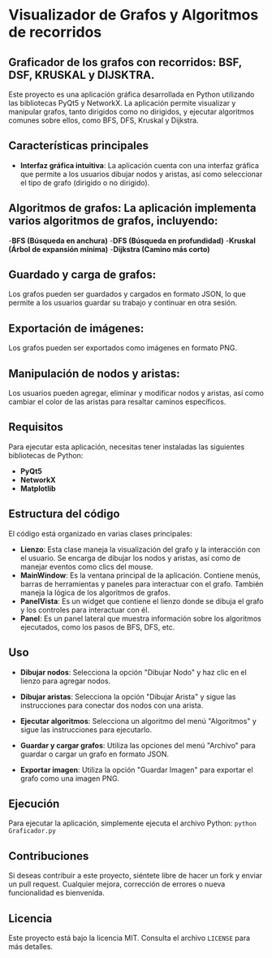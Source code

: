 # Visualizador de Grafos y Algoritmos de recorridos

## Graficador de los grafos con recorridos: BSF, DSF, KRUSKAL y DIJSKTRA.
Este proyecto es una aplicación gráfica desarrollada en Python utilizando las bibliotecas PyQt5 y NetworkX. La aplicación permite visualizar y manipular grafos, tanto dirigidos como no dirigidos, y ejecutar algoritmos comunes sobre ellos, como BFS, DFS, Kruskal y Dijkstra.

## Características principales
- **Interfaz gráfica intuitiva**: La aplicación cuenta con una interfaz gráfica que permite a los usuarios dibujar nodos y aristas, así como seleccionar el tipo de grafo (dirigido o no dirigido).

## Algoritmos de grafos: La aplicación implementa varios algoritmos de grafos, incluyendo:
-**BFS (Búsqueda en anchura)**
-**DFS (Búsqueda en profundidad)**
-**Kruskal (Árbol de expansión mínima)**
-**Dijkstra (Camino más corto)**

## Guardado y carga de grafos:
 Los grafos pueden ser guardados y cargados en formato JSON, lo que permite a los usuarios guardar su trabajo y continuar en otra sesión.

## Exportación de imágenes: 
Los grafos pueden ser exportados como imágenes en formato PNG.

## Manipulación de nodos y aristas:
 Los usuarios pueden agregar, eliminar y modificar nodos y aristas, así como cambiar el color de las aristas para resaltar caminos específicos.

## Requisitos
Para ejecutar esta aplicación, necesitas tener instaladas las siguientes bibliotecas de Python:
- **PyQt5**
- **NetworkX**
- **Matplotlib**

## Estructura del código
El código está organizado en varias clases principales:

- **Lienzo**: Esta clase maneja la visualización del grafo y la interacción con el usuario. Se encarga de dibujar los nodos y aristas, así como de manejar eventos como clics del mouse.
- **MainWindow**: Es la ventana principal de la aplicación. Contiene menús, barras de herramientas y paneles para interactuar con el grafo. También maneja la lógica de los algoritmos de grafos.
- **PanelVista**: Es un widget que contiene el lienzo donde se dibuja el grafo y los controles para interactuar con él.
- **Panel**: Es un panel lateral que muestra información sobre los algoritmos ejecutados, como los pasos de BFS, DFS, etc.

## Uso
- **Dibujar nodos**: Selecciona la opción "Dibujar Nodo" y haz clic en el lienzo para agregar nodos.

- **Dibujar aristas**: Selecciona la opción "Dibujar Arista" y sigue las instrucciones para conectar dos nodos con una arista.

- **Ejecutar algoritmos**: Selecciona un algoritmo del menú "Algoritmos" y sigue las instrucciones para ejecutarlo.

- **Guardar y cargar grafos**: Utiliza las opciones del menú "Archivo" para guardar o cargar un grafo en formato JSON.

- **Exportar imagen**: Utiliza la opción "Guardar Imagen" para exportar el grafo como una imagen PNG.

## Ejecución
Para ejecutar la aplicación, simplemente ejecuta el archivo Python:
`python Graficador.py`

## Contribuciones
Si deseas contribuir a este proyecto, siéntete libre de hacer un fork y enviar un pull request. Cualquier mejora, corrección de errores o nueva funcionalidad es bienvenida.

## Licencia
Este proyecto está bajo la licencia MIT. Consulta el archivo `LICENSE` para más detalles.

